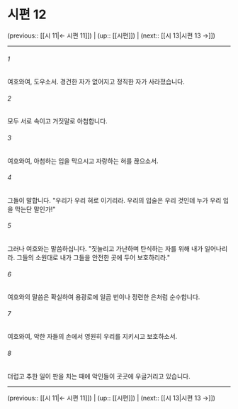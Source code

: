 # 시편 12

(previous:: [[시 11|← 시편 11]]) | (up:: [[시편]]) | (next:: [[시 13|시편 13 →]])

***




###### 1 

여호와여, 도우소서. 경건한 자가 없어지고 정직한 자가 사라졌습니다. 



###### 2 

모두 서로 속이고 거짓말로 아첨합니다. 



###### 3 

여호와여, 아첨하는 입을 막으시고 자랑하는 혀를 끊으소서. 



###### 4 

그들이 말합니다. "우리가 우리 혀로 이기리라. 우리의 입술은 우리 것인데 누가 우리 입을 막는단 말인가!" 



###### 5 

그러나 여호와는 말씀하십니다. "짓눌리고 가난하며 탄식하는 자를 위해 내가 일어나리라. 그들의 소원대로 내가 그들을 안전한 곳에 두어 보호하리라." 



###### 6 

여호와의 말씀은 확실하여 용광로에 일곱 번이나 정련한 은처럼 순수합니다. 



###### 7 

여호와여, 악한 자들의 손에서 영원히 우리를 지키시고 보호하소서. 



###### 8 

더럽고 추한 일이 판을 치는 때에 악인들이 곳곳에 우글거리고 있습니다.

***

(previous:: [[시 11|← 시편 11]]) | (up:: [[시편]]) | (next:: [[시 13|시편 13 →]])
